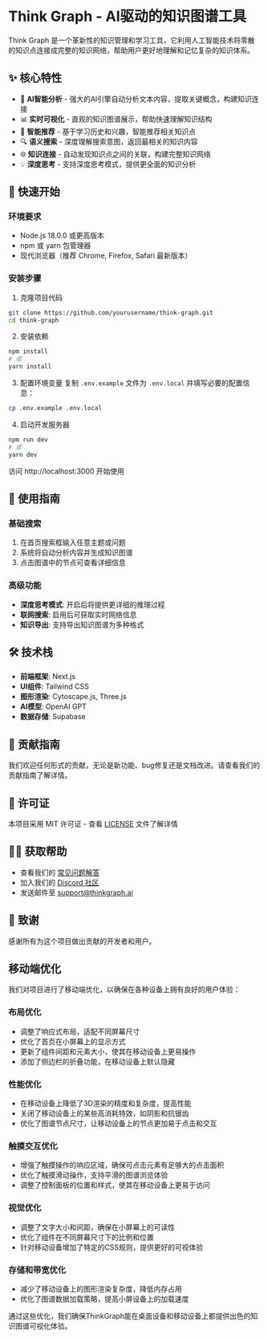 # Think Graph - AI驱动的知识图谱工具

Think Graph 是一个革新性的知识管理和学习工具，它利用人工智能技术将零散的知识点连接成完整的知识网络，帮助用户更好地理解和记忆复杂的知识体系。

## ✨ 核心特性

- 🤖 **AI智能分析** - 强大的AI引擎自动分析文本内容，提取关键概念，构建知识连接
- 📊 **实时可视化** - 直观的知识图谱展示，帮助快速理解知识结构
- 🎯 **智能推荐** - 基于学习历史和兴趣，智能推荐相关知识点
- 🔍 **语义搜索** - 深度理解搜索意图，返回最相关的知识内容
- 🌐 **知识连接** - 自动发现知识点之间的关联，构建完整知识网络
- 💡 **深度思考** - 支持深度思考模式，提供更全面的知识分析

## 🚀 快速开始

### 环境要求

- Node.js 18.0.0 或更高版本
- npm 或 yarn 包管理器
- 现代浏览器（推荐 Chrome, Firefox, Safari 最新版本）

### 安装步骤

1. 克隆项目代码
```bash
git clone https://github.com/yourusername/think-graph.git
cd think-graph
```

2. 安装依赖
```bash
npm install
# 或
yarn install
```

3. 配置环境变量
复制 `.env.example` 文件为 `.env.local` 并填写必要的配置信息：
```bash
cp .env.example .env.local
```

4. 启动开发服务器
```bash
npm run dev
# 或
yarn dev
```

访问 http://localhost:3000 开始使用

## 📖 使用指南

### 基础搜索

1. 在首页搜索框输入任意主题或问题
2. 系统将自动分析内容并生成知识图谱
3. 点击图谱中的节点可查看详细信息

### 高级功能

- **深度思考模式**: 开启后将提供更详细的推理过程
- **联网搜索**: 启用后可获取实时网络信息
- **知识导出**: 支持导出知识图谱为多种格式

## 🛠 技术栈

- **前端框架**: Next.js
- **UI组件**: Tailwind CSS
- **图形渲染**: Cytoscape.js, Three.js
- **AI模型**: OpenAI GPT
- **数据存储**: Supabase

## 🤝 贡献指南

我们欢迎任何形式的贡献，无论是新功能、bug修复还是文档改进。请查看我们的贡献指南了解详情。

## 📄 许可证

本项目采用 MIT 许可证 - 查看 [LICENSE](LICENSE) 文件了解详情

## 🙋‍♂️ 获取帮助

- 查看我们的 [常见问题解答](FAQ.md)
- 加入我们的 [Discord 社区](https://discord.gg/thinkgraph)
- 发送邮件至 support@thinkgraph.ai

## 🌟 致谢

感谢所有为这个项目做出贡献的开发者和用户。

## 移动端优化

我们对项目进行了移动端优化，以确保在各种设备上拥有良好的用户体验：

### 布局优化
- 调整了响应式布局，适配不同屏幕尺寸
- 优化了首页在小屏幕上的显示方式
- 更新了组件间距和元素大小，使其在移动设备上更易操作
- 添加了侧边栏的折叠功能，在移动设备上默认隐藏

### 性能优化
- 在移动设备上降低了3D渲染的精度和复杂度，提高性能
- 关闭了移动设备上的某些高消耗特效，如阴影和抗锯齿
- 优化了图谱节点尺寸，让移动设备上的节点更加易于点击和交互

### 触摸交互优化
- 增强了触摸操作的响应区域，确保可点击元素有足够大的点击面积
- 优化了触摸滑动操作，支持平滑的图谱浏览体验
- 调整了控制面板的位置和样式，使其在移动设备上更易于访问

### 视觉优化
- 调整了文字大小和间距，确保在小屏幕上的可读性
- 优化了组件在不同屏幕尺寸下的比例和位置
- 针对移动设备增加了特定的CSS规则，提供更好的可视体验

### 存储和带宽优化
- 减少了移动设备上的图形渲染复杂度，降低内存占用
- 优化了图谱数据加载策略，提高小屏设备上的加载速度

通过这些优化，我们确保ThinkGraph能在桌面设备和移动设备上都提供出色的知识图谱可视化体验。
